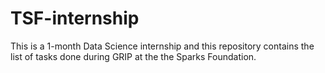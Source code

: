 # TSF-internship
This is a 1-month Data Science internship and this repository contains the list of tasks done during GRIP at the the Sparks Foundation.
